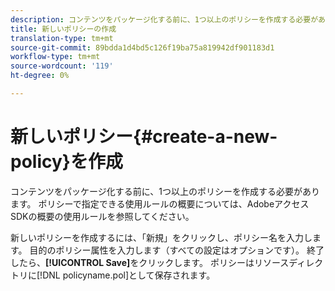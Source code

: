 ```yaml
---
description: コンテンツをパッケージ化する前に、1つ以上のポリシーを作成する必要があります。 ポリシーで指定できる使用ルールの概要については、AdobeアクセスSDKの概要の使用ルールを参照してください。
title: 新しいポリシーの作成
translation-type: tm+mt
source-git-commit: 89bdda1d4bd5c126f19ba75a819942df901183d1
workflow-type: tm+mt
source-wordcount: '119'
ht-degree: 0%

---
```



# 新しいポリシー{#create-a-new-policy}を作成

コンテンツをパッケージ化する前に、1つ以上のポリシーを作成する必要があります。 ポリシーで指定できる使用ルールの概要については、AdobeアクセスSDKの概要の使用ルールを参照してください。

新しいポリシーを作成するには、「新規」をクリックし、ポリシー名を入力します。 目的のポリシー属性を入力します（すべての設定はオプションです）。 終了したら、**[!UICONTROL Save]**&#x200B;をクリックします。 ポリシーはリソースディレクトリに[!DNL policyname.pol]として保存されます。
